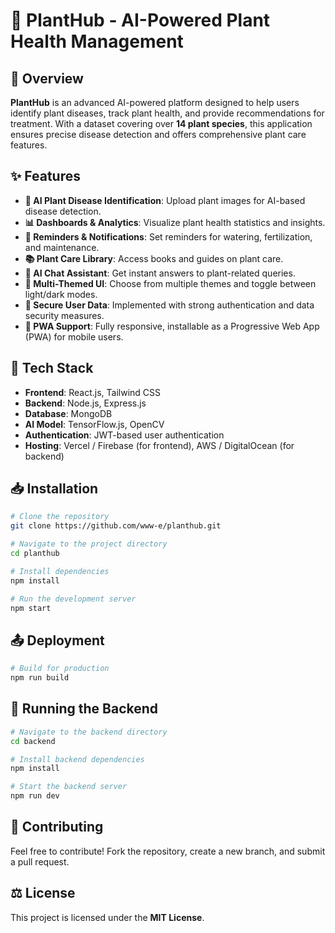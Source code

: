# 🌱 PlantHub - AI-Powered Plant Health Management

## 📌 Overview
**PlantHub** is an advanced AI-powered platform designed to help users identify plant diseases, track plant health, and provide recommendations for treatment. With a dataset covering over **14 plant species**, this application ensures precise disease detection and offers comprehensive plant care features.

## ✨ Features
- **🌿 AI Plant Disease Identification**: Upload plant images for AI-based disease detection.
- **📊 Dashboards & Analytics**: Visualize plant health statistics and insights.
- **🔔 Reminders & Notifications**: Set reminders for watering, fertilization, and maintenance.
- **📚 Plant Care Library**: Access books and guides on plant care.
- **🤖 AI Chat Assistant**: Get instant answers to plant-related queries.
- **🎨 Multi-Themed UI**: Choose from multiple themes and toggle between light/dark modes.
- **🔐 Secure User Data**: Implemented with strong authentication and data security measures.
- **📱 PWA Support**: Fully responsive, installable as a Progressive Web App (PWA) for mobile users.

## 🚀 Tech Stack
- **Frontend**: React.js, Tailwind CSS
- **Backend**: Node.js, Express.js
- **Database**: MongoDB
- **AI Model**: TensorFlow.js, OpenCV
- **Authentication**: JWT-based user authentication
- **Hosting**: Vercel / Firebase (for frontend), AWS / DigitalOcean (for backend)

## 📥 Installation
```bash
# Clone the repository
git clone https://github.com/www-e/planthub.git

# Navigate to the project directory
cd planthub

# Install dependencies
npm install

# Run the development server
npm start
```

## 📤 Deployment
```bash
# Build for production
npm run build
```

## 📡 Running the Backend
```bash
# Navigate to the backend directory
cd backend

# Install backend dependencies
npm install

# Start the backend server
npm run dev
```

## 📢 Contributing
Feel free to contribute! Fork the repository, create a new branch, and submit a pull request.

## ⚖️ License
This project is licensed under the **MIT License**.
